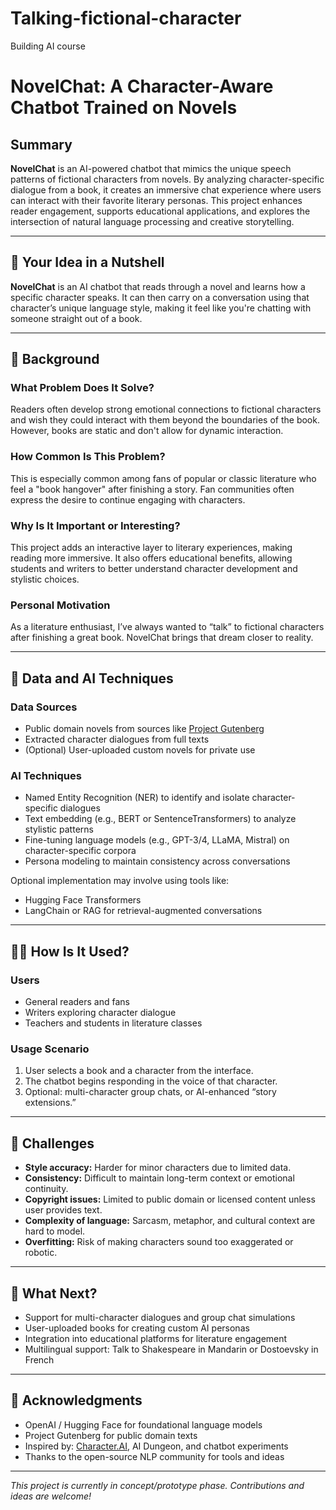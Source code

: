 # Talking-fictional-character
Building AI course

# NovelChat: A Character-Aware Chatbot Trained on Novels

## Summary

**NovelChat** is an AI-powered chatbot that mimics the unique speech patterns of fictional characters from novels. By analyzing character-specific dialogue from a book, it creates an immersive chat experience where users can interact with their favorite literary personas. This project enhances reader engagement, supports educational applications, and explores the intersection of natural language processing and creative storytelling.

---
## 📌 Your Idea in a Nutshell

**NovelChat** is an AI chatbot that reads through a novel and learns how a specific character speaks. It can then carry on a conversation using that character’s unique language style, making it feel like you're chatting with someone straight out of a book.

---

## 📖 Background

### What Problem Does It Solve?
Readers often develop strong emotional connections to fictional characters and wish they could interact with them beyond the boundaries of the book. However, books are static and don't allow for dynamic interaction.

### How Common Is This Problem?
This is especially common among fans of popular or classic literature who feel a "book hangover" after finishing a story. Fan communities often express the desire to continue engaging with characters.

### Why Is It Important or Interesting?
This project adds an interactive layer to literary experiences, making reading more immersive. It also offers educational benefits, allowing students and writers to better understand character development and stylistic choices.

### Personal Motivation
As a literature enthusiast, I’ve always wanted to “talk” to fictional characters after finishing a great book. NovelChat brings that dream closer to reality.

---

## 🧠 Data and AI Techniques

### Data Sources
- Public domain novels from sources like [Project Gutenberg](https://www.gutenberg.org/)
- Extracted character dialogues from full texts
- (Optional) User-uploaded custom novels for private use

### AI Techniques
- Named Entity Recognition (NER) to identify and isolate character-specific dialogues
- Text embedding (e.g., BERT or SentenceTransformers) to analyze stylistic patterns
- Fine-tuning language models (e.g., GPT-3/4, LLaMA, Mistral) on character-specific corpora
- Persona modeling to maintain consistency across conversations

Optional implementation may involve using tools like:
- Hugging Face Transformers
- LangChain or RAG for retrieval-augmented conversations

---

## 🧑‍💬 How Is It Used?

### Users
- General readers and fans
- Writers exploring character dialogue
- Teachers and students in literature classes

### Usage Scenario
1. User selects a book and a character from the interface.
2. The chatbot begins responding in the voice of that character.
3. Optional: multi-character group chats, or AI-enhanced “story extensions.”

---

## 🚧 Challenges

- **Style accuracy:** Harder for minor characters due to limited data.
- **Consistency:** Difficult to maintain long-term context or emotional continuity.
- **Copyright issues:** Limited to public domain or licensed content unless user provides text.
- **Complexity of language:** Sarcasm, metaphor, and cultural context are hard to model.
- **Overfitting:** Risk of making characters sound too exaggerated or robotic.

---

## 🌱 What Next?

- Support for multi-character dialogues and group chat simulations
- User-uploaded books for creating custom AI personas
- Integration into educational platforms for literature engagement
- Multilingual support: Talk to Shakespeare in Mandarin or Dostoevsky in French

---

## 🙏 Acknowledgments

- OpenAI / Hugging Face for foundational language models
- Project Gutenberg for public domain texts
- Inspired by: [Character.AI](https://beta.character.ai/), AI Dungeon, and chatbot experiments
- Thanks to the open-source NLP community for tools and ideas

---

*This project is currently in concept/prototype phase. Contributions and ideas are welcome!*

